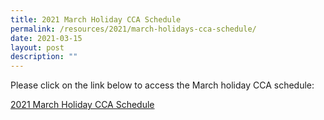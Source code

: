 ```yaml
---
title: 2021 March Holiday CCA Schedule
permalink: /resources/2021/march-holidays-cca-schedule/
date: 2021-03-15
layout: post
description: ""
---
```


Please click on the link below to access the March holiday CCA schedule:  
  
[2021 March Holiday CCA Schedule](https://docs.google.com/spreadsheets/d/1Q14oOPyJgdw_ZAsvlZVAHQ147h2kkOYU/edit#gid=844307058)